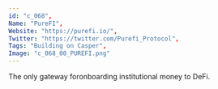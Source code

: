 ```yaml
--- 
id: "c_068", 
Name: "PureFI", 
Website: "https://purefi.io/", 
Twitter: "https://twitter.com/Purefi_Protocol", 
Tags: "Building on Casper", 
Image: "c_068_00_PUREFI.png" 
--- 
```

<!--lang:en--> 
The only gateway foronboarding institutional money to DeFi.
<!--lang:es--] 
La única puerta de entrada para incorporar dinero institucional a DeFi.
<!--lang:de--] 
Das einzige Tor, um institutionelles Geld in DeFi einzubinden.
<!--lang:fr--] 
La seule passerelle pour intégrer de l'argent institutionnel à DeFi.
<!--lang:pl--] 
Jedyna brama umożliwiająca wprowadzanie środków instytucjonalnych do DeFi.
<!--lang:uk--] 
Єдиний шлюз для передачі інституційних грошей у DeFi.
[!--lang:*--> 
